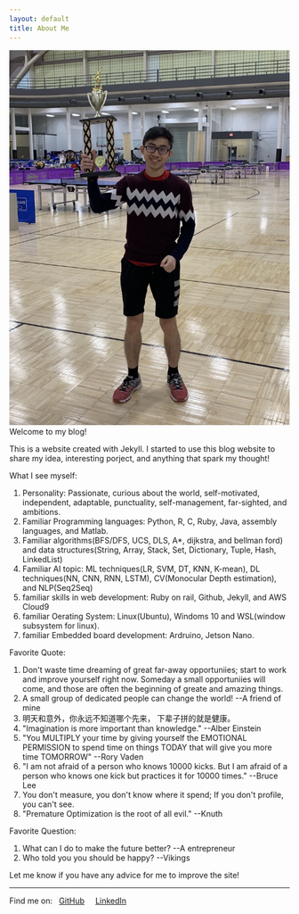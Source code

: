 ```yaml
---
layout: default
title: About Me
---
```

<!-- Using Embedded ruby to do calculation , se more detail: https://www.startuprocket.com/articles/a-quick-introduction-to-embedded-ruby-a-k-a-erb-eruby-->
![trophy.jpg](/assets/images/trophy.jpg)
Welcome to my blog!


This is a website created with Jekyll. I started to use this blog website to share my idea, interesting porject, and anything that spark my thought!

What I see myself:
1) Personality: Passionate, curious about the world, self-motivated, independent, adaptable, punctuality, self-management, far-sighted, and ambitions.
2) Familiar Programming languages: Python, R, C, Ruby, Java, assembly languages, and Matlab.
3) Familiar algorithms(BFS/DFS, UCS, DLS, A*, dijkstra, and bellman ford) and data structures(String, Array, Stack, Set, Dictionary, Tuple, Hash, LinkedList)
4) Familiar AI topic: ML techniques(LR, SVM, DT, KNN, K-mean), DL techniques(NN, CNN, RNN, LSTM), CV(Monocular Depth estimation), and NLP(Seq2Seq)
5) familiar skills in web development: Ruby on rail, Github, Jekyll, and AWS Cloud9
6) familiar Oerating System: Linux(Ubuntu), Windoms 10 and WSL(window subsystem for linux).
7) familiar Embedded board development: Ardruino, Jetson Nano.

Favorite Quote:
1) Don't waste time dreaming of great far-away opportuniies; start to work and improve yourself right now. Someday a small opportuniies will come, and those are often the beginning of greate and amazing things.
2) A small group of dedicated people can change the world! --A friend of mine
3) 明天和意外，你永远不知道哪个先来， 下辈子拼的就是健康。
4) "Imagination is more important than knowledge." --Alber Einstein
5) "You MULTIPLY your time by giving yourself the EMOTIONAL PERMISSION to spend time on things TODAY that will give you more time TOMORROW" --Rory Vaden
6) "I am not afraid of a person who knows 10000 kicks. But I am afraid of a person who knows one kick but practices it for 10000 times." --Bruce Lee
7)  You don't measure, you don't know where it spend; If you don't profile, you can't see. 
8)  "Premature Optimization is the root of all evil." --Knuth

Favorite Question:
1) What can I do to make the future better? --A entrepreneur
2) Who told you you should be happy? --Vikings


Let me know if you have any advice for me to improve the site!

---
Find me on:&nbsp;
<i class="fa fa-github" aria-hidden="true"></i>&nbsp;[GitHub](https://github.com/drago1234)&nbsp;&nbsp;&nbsp;
<i class="fa fa-linkedin" aria-hidden="true"></i>&nbsp;[LinkedIn](www.linkedin.com/in/zhengqi-dong/)&nbsp;&nbsp;&nbsp;

